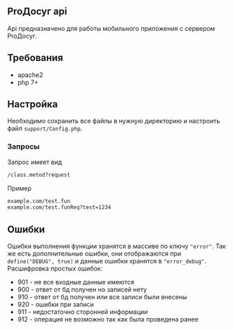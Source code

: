 ## ProДосуг api
Api предназначено для работы мобильного приложения с сервером ProДосуг. 

## Требования
- apache2
- php 7+

## Настройка
Необходимо сохранить все файлы в нужную директорию и настроить файл `support/Config.php`. 

### Запросы
Запрос имеет вид 
```markdown
/class.metod?request
```
Пример
```markdown
example.com/test.fun
example.com/test.funReq?test=1234
```

## Ошибки
Ошибки выполнения функции хранятся в массиве по ключу `"error"`. Так же есть дополнительные ошибки, они отображаются при `define("DEBUG", true)` и данные ошибки хранятся в  `"error_debug"`. 
Расшифровка простых ошибок:

- 901 - не все входные данные имеются
- 900 - ответ от бд получен но записей нету
- 910 - ответ от бд получен или все записи были внесены
- 920 - ошибки при записи
- 911 - недостаточно сторонней информации
- 912 - операция не возможно так как была проведена ранее